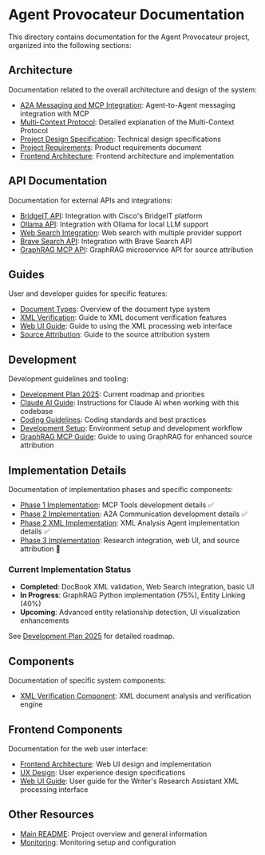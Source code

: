 # Agent Provocateur Documentation

This directory contains documentation for the Agent Provocateur project, organized into the following sections:

## Architecture

Documentation related to the overall architecture and design of the system:

- [A2A Messaging and MCP Integration](architecture/A2A_MCP.md): Agent-to-Agent messaging integration with MCP
- [Multi-Context Protocol](architecture/MULTICONTEXTPROTOCOL.md): Detailed explanation of the Multi-Context Protocol
- [Project Design Specification](architecture/project_design_spec.md): Technical design specifications
- [Project Requirements](architecture/project_prd.md): Product requirements document
- [Frontend Architecture](architecture/frontend_architecture.md): Frontend architecture and implementation

## API Documentation

Documentation for external APIs and integrations:

- [BridgeIT API](api/BRIDGEIT_API.md): Integration with Cisco's BridgeIT platform
- [Ollama API](api/OLLAMA_API.md): Integration with Ollama for local LLM support
- [Web Search Integration](api/web_search_integration.md): Web search with multiple provider support
- [Brave Search API](api/brave_web_search.md): Integration with Brave Search API
- [GraphRAG MCP API](api/graphrag_mcp_api.md): GraphRAG microservice API for source attribution

## Guides

User and developer guides for specific features:

- [Document Types](guides/document_types.md): Overview of the document type system
- [XML Verification](guides/xml_verification.md): Guide to XML document verification features
- [Web UI Guide](guides/ui_guide.md): Guide to using the XML processing web interface
- [Source Attribution](guides/source_attribution.md): Guide to the source attribution system

## Development

Development guidelines and tooling:

- [Development Plan 2025](development/development_plan_2025.md): Current roadmap and priorities
- [Claude AI Guide](development/CLAUDE.md): Instructions for Claude AI when working with this codebase
- [Coding Guidelines](development/coding_guidelines.md): Coding standards and best practices
- [Development Setup](development/DEVELOPMENT.md): Environment setup and development workflow
- [GraphRAG MCP Guide](development/graphrag_mcp_guide.md): Guide to using GraphRAG for enhanced source attribution

## Implementation Details

Documentation of implementation phases and specific components:

- [Phase 1 Implementation](implementation/phase1_implementation.md): MCP Tools development details ✅
- [Phase 2 Implementation](implementation/phase2_implementation.md): A2A Communication development details ✅
- [Phase 2 XML Implementation](implementation/PHASE2_XML_IMPLEMENTATION.md): XML Analysis Agent implementation details ✅
- [Phase 3 Implementation](implementation/phase3_implementation.md): Research integration, web UI, and source attribution 🔄

### Current Implementation Status

- **Completed**: DocBook XML validation, Web Search integration, basic UI
- **In Progress**: GraphRAG Python implementation (75%), Entity Linking (40%)
- **Upcoming**: Advanced entity relationship detection, UI visualization enhancements

See [Development Plan 2025](development/development_plan_2025.md) for detailed roadmap.

## Components

Documentation of specific system components:

- [XML Verification Component](components/xml_verification.md): XML document analysis and verification engine

## Frontend Components

Documentation for the web user interface:

- [Frontend Architecture](architecture/frontend_architecture.md): Web UI design and implementation
- [UX Design](uxd/ux_design.md): User experience design specifications
- [Web UI Guide](guides/ui_guide.md): User guide for the Writer's Research Assistant XML processing interface

## Other Resources

- [Main README](../README.md): Project overview and general information
- [Monitoring](../monitoring/README.md): Monitoring setup and configuration